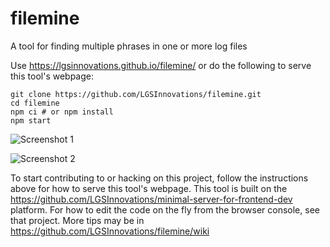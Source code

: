 # filemine
A tool for finding multiple phrases in one or more log files

Use https://lgsinnovations.github.io/filemine/ or do the following to serve this tool's webpage:

    git clone https://github.com/LGSInnovations/filemine.git
    cd filemine
    npm ci # or npm install
    npm start

![Screenshot 1](https://user-images.githubusercontent.com/3712209/75375754-f6a61780-588b-11ea-9e99-aa5e825803e8.png)

![Screenshot 2](https://user-images.githubusercontent.com/3712209/75375845-2bb26a00-588c-11ea-981b-cf6d5328f107.png)

To start contributing to or hacking on this project, follow the instructions above for how to serve this tool's webpage. This tool is built on the https://github.com/LGSInnovations/minimal-server-for-frontend-dev platform. For how to edit the code on the fly from the browser console, see that project. More tips may be in https://github.com/LGSInnovations/filemine/wiki
